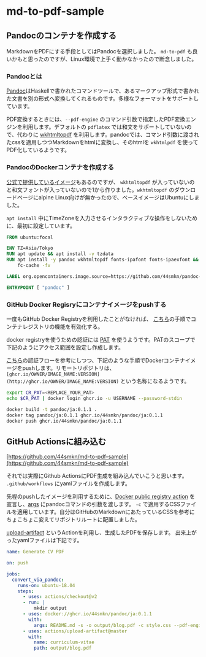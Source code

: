 # md-to-pdf-sample

## Pandocのコンテナを作成する

MarkdownをPDFにする手段としてはPandocを選択しました。
 `md-to-pdf` も良いかもと思ったのですが、Linux環境で上手く動かなかったので断念しました。

### Pandocとは

[Pandoc](https://pandoc.org/)はHaskellで書かれたコマンドツールで、あるマークアップ形式で書かれた文書を別の形式へ変換してくれるものです。多様なフォーマットをサポートしています。

PDF変換するときには、`--pdf-engine` のコマンド引数で指定したPDF変換エンジンを利用します。デフォルトの `pdflatex` では和文をサポートしていないので、代わりに [wkhtmltopdf](https://wkhtmltopdf.org/) を利用します。pandocでは、コマンド引数に渡されたcssを適用しつつMarkdownをhtmlに変換し、そのhtmlを `wkhtmlpdf` を使ってPDF化しているようです。

### PandocのDockerコンテナを作成する

[公式で提供しているイメージ](https://hub.docker.com/r/pandoc/core)もあるのですが、 `wkhtmltopdf` が入っていないのと和文フォントが入っていないので1から作りました。`wkhtmltopdf` のダウンロードページにalpine Linux向けが無かったので、ベースイメージはUbuntuにしました。

`apt install` 中にTimeZoneを入力させるインタラクティブな操作をしないために、最初に設定しています。

```dockerfile
FROM ubuntu:focal

ENV TZ=Asia/Tokyo
RUN apt update && apt install -y tzdata
RUN apt install -y pandoc wkhtmltopdf fonts-ipafont fonts-ipaexfont && \
    fc-cache -fv

LABEL org.opencontainers.image.source=https://github.com/44smkn/pandoc-ja-container

ENTRYPOINT [ "pandoc" ]
```

### GitHub Docker Regisryにコンテナイメージをpushする

一度もGitHub Docker Registryを利用したことがなければ、 [こちら](https://docs.github.com/en/packages/guides/enabling-improved-container-support#enabling-github-container-registry-for-your-personal-account)の手順でコンテナレジストリの機能を有効化する。

docker registryを使うための認証には [PAT](https://docs.github.com/ja/github/authenticating-to-github/creating-a-personal-access-token) を使うようです。PATのスコープで下記のようにアクセス範囲を設定し作成します。  

[こちら](https://docs.github.com/ja/packages/guides/migrating-to-github-container-registry-for-docker-images#authenticating-with-the-container-registry)の認証フローを参考にしつつ、下記のような手順でDockerコンテナイメージをpushします。リモートリポジトリは、 `[ghcr.io/OWNER/IMAGE_NAME:VERSION](http://ghcr.io/OWNER/IMAGE_NAME:VERSION)` という名称になるようです。

```sh
export CR_PAT=<REPLACE_YOUR_PAT>
echo $CR_PAT | docker login ghcr.io -u USERNAME --password-stdin

docker build -t pandoc/ja:0.1.1 .
docker tag pandoc/ja:0.1.1 ghcr.io/44smkn/pandoc/ja:0.1.1
docker push ghcr.io/44smkn/pandoc/ja:0.1.1
```

## GitHub Actionsに組み込む

[https://github.com/44smkn/md-to-pdf-sample](https://github.com/44smkn/md-to-pdf-sample)

それでは実際にGithub ActionsにPDF生成を組み込んでいこうと思います。
`.github/workflows` にyamlファイルを作成します。

先程のpushしたイメージを利用するために、[Docker public registry action](https://docs.github.com/ja/actions/reference/workflow-syntax-for-github-actions#example-using-a-docker-hub-action) を宣言し、[args](https://docs.github.com/en/actions/reference/workflow-syntax-for-github-actions#jobsjob_idstepswithargs) にpandocコマンドの引数を渡します。 `-c` で適用するCSSファイルを適用しています。自分はGitHubのMarkdownにあたっているCSSを参考にちょこちょこ変えてリポジトリルートに配置しました。

[upload-artifact](https://github.com/actions/upload-artifact) というActionを利用し、生成したPDFを保存します。
出来上がったyamlファイルは下記です。

```yaml
name: Generate CV PDF

on: push

jobs:
  convert_via_pandoc:
    runs-on: ubuntu-18.04
    steps:
      - uses: actions/checkout@v2
      - run: |
          mkdir output
      - uses: docker://ghcr.io/44smkn/pandoc/ja:0.1.1
        with:
          args: README.md -s -o output/blog.pdf -c style.css --pdf-engine=wkhtmltopdf
      - uses: actions/upload-artifact@master
        with:
          name: curriculum-vitae
          path: output/blog.pdf
```